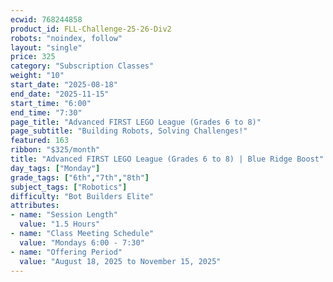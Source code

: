 ```yaml
---
ecwid: 768244858
product_id: FLL-Challenge-25-26-Div2
robots: "noindex, follow"
layout: "single"
price: 325
category: "Subscription Classes"
weight: "10"
start_date: "2025-08-18"
end_date: "2025-11-15"
start_time: "6:00"
end_time: "7:30"
page_title: "Advanced FIRST LEGO League (Grades 6 to 8)"
page_subtitle: "Building Robots, Solving Challenges!"
featured: 163
ribbon: "$325/month"
title: "Advanced FIRST LEGO League (Grades 6 to 8) | Blue Ridge Boost"
day_tags: ["Monday"]
grade_tags: ["6th","7th","8th"]
subject_tags: ["Robotics"]
difficulty: "Bot Builders Elite"
attributes:
- name: "Session Length"
  value: "1.5 Hours"
- name: "Class Meeting Schedule"
  value: "Mondays 6:00 - 7:30"
- name: "Offering Period"
  value: "August 18, 2025 to November 15, 2025"
---
```


